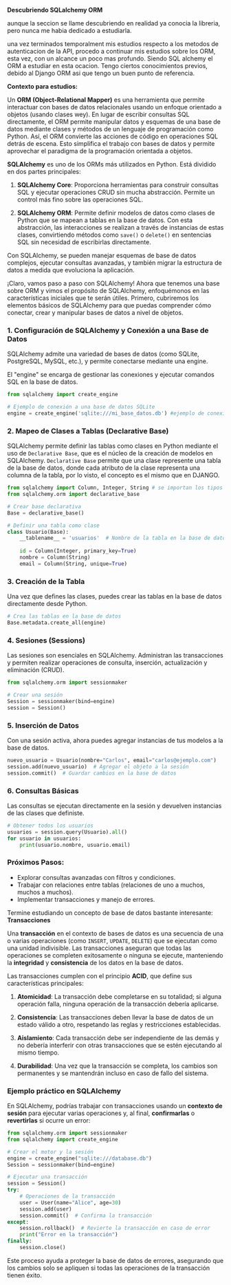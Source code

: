 **Descubriendo SQLalchemy ORM**

aunque la seccion se llame descubriendo en realidad ya conocia la libreria, pero nunca me habia dedicado a estudiarla.

una vez terminados temporalment mis estudios respecto a los metodos de autenticacion de la API, procedo a continuar mis estudios sobre los ORM, esta vez, con un alcance un poco mas profundo. Siendo  SQL alchemy el ORM a estudiar en esta ocacion. Tengo ciertos conocimientos previos, debido al Django ORM asi que tengo un buen punto de referencia.


**Contexto para estudios:**

Un **ORM (Object-Relational Mapper)** es una herramienta que permite interactuar con bases de datos relacionales usando un enfoque orientado a objetos (usando clases wey). En lugar de escribir consultas SQL directamente, el ORM permite manipular datos y esquemas de una base de datos mediante clases y métodos de un lenguaje de programación como Python. Así, el ORM convierte las acciones de código en operaciones SQL detrás de escena. Esto simplifica el trabajo con bases de datos y permite aprovechar el paradigma de la programación orientada a objetos.

**SQLAlchemy** es uno de los ORMs más utilizados en Python. Está dividido en dos partes principales:

1. **SQLAlchemy Core**: Proporciona herramientas para construir consultas SQL y ejecutar operaciones CRUD sin mucha abstracción. Permite un control más fino sobre las operaciones SQL.
   
2. **SQLAlchemy ORM**: Permite definir modelos de datos como clases de Python que se mapean a tablas en la base de datos. Con esta abstracción, las interacciones se realizan a través de instancias de estas clases, convirtiendo métodos como `save()` o `delete()` en sentencias SQL sin necesidad de escribirlas directamente.

Con SQLAlchemy, se pueden manejar esquemas de base de datos complejos, ejecutar consultas avanzadas, y también migrar la estructura de datos a medida que evoluciona la aplicación.


¡Claro, vamos paso a paso con SQLAlchemy! Ahora que tenemos una base sobre ORM y vimos el propósito de SQLAlchemy, enfoquémonos en las características iniciales que te serán útiles. Primero, cubriremos los elementos básicos de SQLAlchemy para que puedas comprender cómo conectar, crear y manipular bases de datos a nivel de objetos.

### 1. **Configuración de SQLAlchemy y Conexión a una Base de Datos**
SQLAlchemy admite una variedad de bases de datos (como SQLite, PostgreSQL, MySQL, etc.), y permite conectarse mediante una engine. 

El "engine" se encarga de gestionar las conexiones y ejecutar comandos SQL en la base de datos.

```python
from sqlalchemy import create_engine

# Ejemplo de conexión a una base de datos SQLite
engine = create_engine('sqlite:///mi_base_datos.db') #ejemplo de conexion a base de datos sqlite
```

### 2. **Mapeo de Clases a Tablas (Declarative Base)**
SQLAlchemy permite definir las tablas como clases en Python mediante el uso de `Declarative Base`, que es el núcleo de la creación de modelos en SQLAlchemy. `Declarative Base` permite que una clase represente una tabla de la base de datos, donde cada atributo de la clase representa una columna de la tabla, por lo visto, el concepto es el mismo que en DJANGO.

```python
from sqlalchemy import Column, Integer, String # se importan los tipos de datos a usar en las tablas
from sqlalchemy.orm import declarative_base

# Crear base declarativa
Base = declarative_base()

# Definir una tabla como clase
class Usuario(Base):
    __tablename__ = 'usuarios'  # Nombre de la tabla en la base de datos
    
    id = Column(Integer, primary_key=True)
    nombre = Column(String)
    email = Column(String, unique=True)
```

### 3. **Creación de la Tabla**
Una vez que defines las clases, puedes crear las tablas en la base de datos directamente desde Python.

```python
# Crea las tablas en la base de datos
Base.metadata.create_all(engine)
```

### 4. **Sesiones (Sessions)**
Las sesiones son esenciales en SQLAlchemy. Administran las transacciones y permiten realizar operaciones de consulta, inserción, actualización y eliminación (CRUD). 

```python
from sqlalchemy.orm import sessionmaker

# Crear una sesión
Session = sessionmaker(bind=engine)
session = Session()
```

### 5. **Inserción de Datos**
Con una sesión activa, ahora puedes agregar instancias de tus modelos a la base de datos.

```python
nuevo_usuario = Usuario(nombre="Carlos", email="carlos@ejemplo.com")
session.add(nuevo_usuario)  # Agregar el objeto a la sesión
session.commit()  # Guardar cambios en la base de datos
```

### 6. **Consultas Básicas**
Las consultas se ejecutan directamente en la sesión y devuelven instancias de las clases que definiste.

```python
# Obtener todos los usuarios
usuarios = session.query(Usuario).all()
for usuario in usuarios:
    print(usuario.nombre, usuario.email)
```

### Próximos Pasos:
- Explorar consultas avanzadas con filtros y condiciones.
- Trabajar con relaciones entre tablas (relaciones de uno a muchos, muchos a muchos).
- Implementar transacciones y manejo de errores.



Termine estudiando un concepto de base de datos bastante interesante: **Transacciones**

Una **transacción** en el contexto de bases de datos es una secuencia de una o varias operaciones (como `INSERT`, `UPDATE`, `DELETE`) que se ejecutan como una unidad indivisible. Las transacciones aseguran que todas las operaciones se completen exitosamente o ninguna se ejecute, manteniendo la **integridad** y **consistencia** de los datos en la base de datos.

Las transacciones cumplen con el principio **ACID**, que define sus características principales:

1. **Atomicidad**: La transacción debe completarse en su totalidad; si alguna operación falla, ninguna operación de la transacción debería aplicarse.
  
2. **Consistencia**: Las transacciones deben llevar la base de datos de un estado válido a otro, respetando las reglas y restricciones establecidas.

3. **Aislamiento**: Cada transacción debe ser independiente de las demás y no debería interferir con otras transacciones que se estén ejecutando al mismo tiempo.
  
4. **Durabilidad**: Una vez que la transacción se completa, los cambios son permanentes y se mantendrán incluso en caso de fallo del sistema.

### Ejemplo práctico en SQLAlchemy

En SQLAlchemy, podrías trabajar con transacciones usando un **contexto de sesión** para ejecutar varias operaciones y, al final, **confirmarlas** o **revertirlas** si ocurre un error:

```python
from sqlalchemy.orm import sessionmaker
from sqlalchemy import create_engine

# Crear el motor y la sesión
engine = create_engine("sqlite:///database.db")
Session = sessionmaker(bind=engine)

# Ejecutar una transacción
session = Session()
try:
    # Operaciones de la transacción
    user = User(name="Alice", age=30)
    session.add(user)
    session.commit()  # Confirma la transacción
except:
    session.rollback()  # Revierte la transacción en caso de error
    print("Error en la transacción")
finally:
    session.close()
```

Este proceso ayuda a proteger la base de datos de errores, asegurando que los cambios solo se apliquen si todas las operaciones de la transacción tienen éxito.
